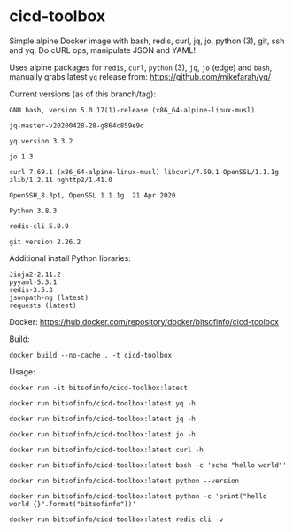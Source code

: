 # cicd-toolbox

Simple alpine Docker image with bash, redis, curl, jq, jo, python (3), git, ssh and yq. Do cURL ops, manipulate JSON and YAML!

Uses alpine packages for `redis`, `curl`, `python` (3), `jq`, `jo` (edge) and `bash`, manually grabs latest `yq` release from: https://github.com/mikefarah/yq/

Current versions (as of this branch/tag):
```
GNU bash, version 5.0.17(1)-release (x86_64-alpine-linux-musl)

jq-master-v20200428-28-g864c859e9d

yq version 3.3.2

jo 1.3

curl 7.69.1 (x86_64-alpine-linux-musl) libcurl/7.69.1 OpenSSL/1.1.1g zlib/1.2.11 nghttp2/1.41.0

OpenSSH_8.3p1, OpenSSL 1.1.1g  21 Apr 2020

Python 3.8.3

redis-cli 5.0.9

git version 2.26.2
```

Additional install Python libraries:
```
Jinja2-2.11.2
pyyaml-5.3.1
redis-3.5.3
jsonpath-ng (latest)
requests (latest)
```

Docker: https://hub.docker.com/repository/docker/bitsofinfo/cicd-toolbox

Build:
```
docker build --no-cache . -t cicd-toolbox
```

Usage:
```
docker run -it bitsofinfo/cicd-toolbox:latest

docker run bitsofinfo/cicd-toolbox:latest yq -h

docker run bitsofinfo/cicd-toolbox:latest jq -h

docker run bitsofinfo/cicd-toolbox:latest jo -h

docker run bitsofinfo/cicd-toolbox:latest curl -h

docker run bitsofinfo/cicd-toolbox:latest bash -c 'echo "hello world"'

docker run bitsofinfo/cicd-toolbox:latest python --version

docker run bitsofinfo/cicd-toolbox:latest python -c 'print("hello world {}".format("bitsofinfo"))'

docker run bitsofinfo/cicd-toolbox:latest redis-cli -v
```
